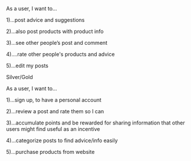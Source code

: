 As a user, I want to...

1)...post advice and suggestions

2)...also post products with product info

3)...see other people’s post and comment

4)....rate other people's products and advice

5)...edit my posts



Silver/Gold

As a user, I want to...

1)...sign up, to have a personal account

2)...review a post and rate them so I can

3)...accumulate points and be rewarded for sharing information that
other users might find useful as an incentive

4)...categorize posts to find advice/info easily

5)...purchase products from website

